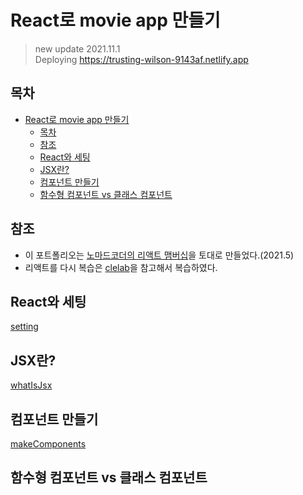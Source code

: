 # React로 movie app 만들기

> new update 2021.11.1  
> Deploying https://trusting-wilson-9143af.netlify.app

## 목차

- [React로 movie app 만들기](#react로-movie-app-만들기)
  - [목차](#목차)
  - [참조](#참조)
  - [React와 세팅](#react와-세팅)
  - [JSX란?](#jsx란)
  - [컴포넌트 만들기](#컴포넌트-만들기)
  - [함수형 컴포넌트 vs 클래스 컴포넌트](#함수형-컴포넌트-vs-클래스-컴포넌트)

## 참조

- 이 포트폴리오는 [노마드코더의 리액트 맴버십](https://nomadcoders.co/react-for-beginners)을 토대로 만들었다.(2021.5)
- 리액트를 다시 복습은 [clelab](https://clelab.io/course/react)을 참고해서 복습하였다.

## React와 세팅

[setting](documents/0setting.md)

## JSX란?

[whatIsJsx](documents/1whatIsJsx.md)

## 컴포넌트 만들기

[makeComponents](documents/2makeComponents.md)

## 함수형 컴포넌트 vs 클래스 컴포넌트
